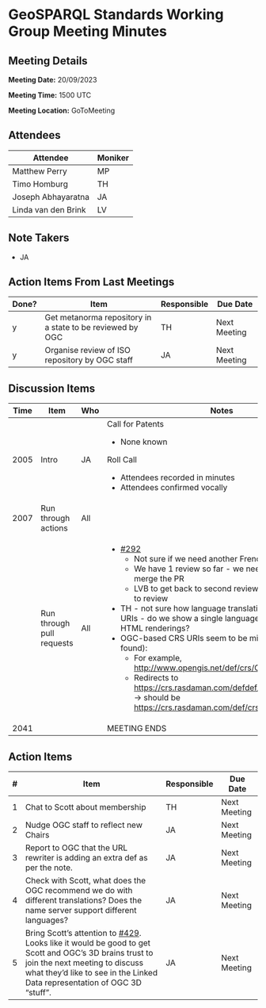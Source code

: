 # GeoSPARQL Standards Working Group Meeting Minutes
## Meeting Details
**Meeting Date:** 20/09/2023

**Meeting Time:** 1500 UTC

**Meeting Location:** GoToMeeting  

## Attendees
Attendee | Moniker |
---- | ---- |
Matthew Perry | MP |
Timo Homburg | TH |
Joseph Abhayaratna | JA |
Linda van den Brink | LV |

## Note Takers
- JA

## Action Items From Last Meetings
Done? | Item | Responsible | Due Date |
---- | ---- | ---- | --- |
y | Get metanorma repository in a state to be reviewed by OGC | TH | Next Meeting |
y | Organise review of ISO repository by OGC staff | JA | Next Meeting |

## Discussion Items
Time | Item | Who | Notes |
---- | ---- | ---- | ---- |
2005 | Intro | JA | Call for Patents<ul><li>None known</li></ul>Roll Call<ul><li>Attendees recorded in minutes</li><li>Attendees confirmed vocally</li></ul> |
2007 | Run through actions | All | |
<br/> | Run through pull requests | All | <ul><li>[#292](https://github.com/opengeospatial/ogc-geosparql/pull/292)<ul><li>Not sure if we need another French language review</li><li>We have 1 review so far - we need 2 before we can merge the PR</li><li>LVB to get back to second reviewer to notify of need to review</li></ul></li><li>TH - not sure how language translations affect OGC NA URIs - do we show a single language or multiple in the HTML renderings?</li><li>OGC-based CRS URIs seem to be missing (404 not found):<ul><li>For example, http://www.opengis.net/def/crs/OGC/1.3/CRS84</li><li>Redirects to https://crs.rasdaman.com/defdef/crs/OGC/1.3/CRS84 -> should be https://crs.rasdaman.com/def/crs/OGC/1.3/CRS84</li></ul></li></ul> |
2041 | | | MEETING ENDS |

## Action Items
\# | Item | Responsible | Due Date |
---- | ---- | ---- | ---- |
<span name="action_1">1</span> | Chat to Scott about membership | TH | Next Meeting |
<span name="action_2">2</span> | Nudge OGC staff to reflect new Chairs | JA | Next Meeting |
<span name="action_3">3</span> | Report to OGC that the URL rewriter is adding an extra def as per the note. | JA | Next Meeting |
<span name="action_4">4</span> | Check with Scott, what does the OGC recommend we do with different translations? Does the name server support different languages? | JA | Next Meeting |
<span name="action_5">5</span> |Bring Scott’s attention to [#429](https://github.com/opengeospatial/ogc-geosparql/issues/429). Looks like it would be good to get Scott and OGC’s 3D brains trust to join the next meeting to discuss what they’d like to see in the Linked Data representation of OGC 3D “stuff”. | JA | Next Meeting |
